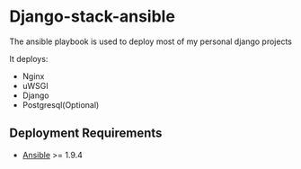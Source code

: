 # Django-stack-ansible

The ansible playbook is used to deploy most of my personal django projects

It deploys:

* Nginx
* uWSGI
* Django
* Postgresql(Optional)

## Deployment Requirements

+ [Ansible](http://www.ansible.com/) >= 1.9.4
